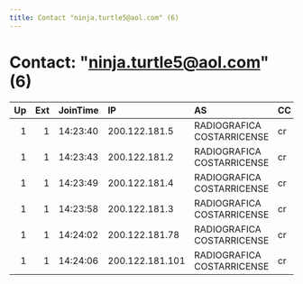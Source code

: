 ```yaml
---
title: Contact "ninja.turtle5@aol.com" (6)
---
```


# Contact: "ninja.turtle5@aol.com" (6)

|   Up |   Ext | JoinTime   | IP              | AS                         | CC   |   ORp |   Dirp | OS    | Version   | Nickname     |   eFamMembers |
|-----:|------:|:-----------|:----------------|:---------------------------|:-----|------:|-------:|:------|:----------|:-------------|--------------:|
|    1 |     1 | 14:23:40   | 200.122.181.5   | RADIOGRAFICA COSTARRICENSE | cr   |   443 |     80 | Linux | 0.3.1.9   | Leonardo     |             1 |
|    1 |     1 | 14:23:43   | 200.122.181.2   | RADIOGRAFICA COSTARRICENSE | cr   |   443 |     80 | Linux | 0.3.1.9   | Michelangelo |             1 |
|    1 |     1 | 14:23:49   | 200.122.181.4   | RADIOGRAFICA COSTARRICENSE | cr   |   443 |     80 | Linux | 0.3.1.9   | Donatello    |             1 |
|    1 |     1 | 14:23:58   | 200.122.181.3   | RADIOGRAFICA COSTARRICENSE | cr   |   443 |     80 | Linux | 0.3.1.9   | Raphael      |             1 |
|    1 |     1 | 14:24:02   | 200.122.181.78  | RADIOGRAFICA COSTARRICENSE | cr   |   443 |     80 | Linux | 0.3.1.9   | Splinter     |             1 |
|    1 |     1 | 14:24:06   | 200.122.181.101 | RADIOGRAFICA COSTARRICENSE | cr   |   443 |     80 | Linux | 0.3.1.9   | Karai        |             1 |
